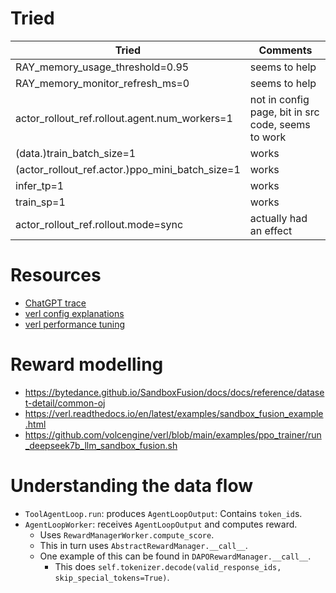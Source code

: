 
# Tried
| Tried                                               | Comments                           |
|-----------------------------------------------------|------------------------------------|
| RAY_memory_usage_threshold=0.95                     | seems to help                      |
| RAY_memory_monitor_refresh_ms=0                     | seems to help                      |
| actor_rollout_ref.rollout.agent.num_workers=1       | not in config page, bit in src code, seems to work |
| (data.)train_batch_size=1                           | works                              |
| (actor_rollout_ref.actor.)ppo_mini_batch_size=1     | works                              |
| infer_tp=1                                          | works                              |
| train_sp=1                                          | works                              |
| actor_rollout_ref.rollout.mode=sync                 | actually had an effect             |


# Resources
- [ChatGPT trace](https://chatgpt.com/g/g-p-6811e563679c81919cde9697cc820272-arc/c/68d6bcbf-6cbc-8333-882a-817d17abf15f)
- [verl config explanations](https://verl.readthedocs.io/en/latest/examples/config.html)
- [verl performance tuning](https://verl.readthedocs.io/en/latest/perf/perf_tuning.html)


# Reward modelling
- https://bytedance.github.io/SandboxFusion/docs/docs/reference/dataset-detail/common-oj
- https://verl.readthedocs.io/en/latest/examples/sandbox_fusion_example.html
- https://github.com/volcengine/verl/blob/main/examples/ppo_trainer/run_deepseek7b_llm_sandbox_fusion.sh


# Understanding the data flow
- `ToolAgentLoop.run`: produces `AgentLoopOutput`: Contains `token_id`s.
- `AgentLoopWorker`: receives `AgentLoopOutput` and computes reward.
  + Uses `RewardManagerWorker.compute_score`.
  + This in turn uses `AbstractRewardManager.__call__`.
  + One example of this can be found in `DAPORewardManager.__call__`.
    - This does `self.tokenizer.decode(valid_response_ids, skip_special_tokens=True)`.
